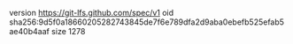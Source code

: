 version https://git-lfs.github.com/spec/v1
oid sha256:9d5f0a18660205282743845de7f6e789dfa2d9aba0ebefb525efab5ae40b4aaf
size 1278
